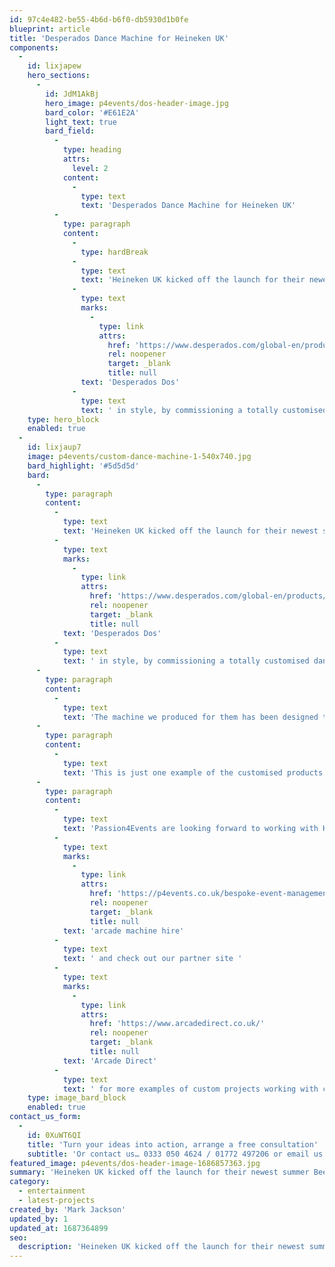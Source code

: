 ```yaml
---
id: 97c4e482-be55-4b6d-b6f0-db5930d1b0fe
blueprint: article
title: 'Desperados Dance Machine for Heineken UK'
components:
  -
    id: lixjapew
    hero_sections:
      -
        id: JdM1AkBj
        hero_image: p4events/dos-header-image.jpg
        bard_color: '#E61E2A'
        light_text: true
        bard_field:
          -
            type: heading
            attrs:
              level: 2
            content:
              -
                type: text
                text: 'Desperados Dance Machine for Heineken UK'
          -
            type: paragraph
            content:
              -
                type: hardBreak
              -
                type: text
                text: 'Heineken UK kicked off the launch for their newest summer Beer '
              -
                type: text
                marks:
                  -
                    type: link
                    attrs:
                      href: 'https://www.desperados.com/global-en/products/dos'
                      rel: noopener
                      target: _blank
                      title: null
                text: 'Desperados Dos'
              -
                type: text
                text: ' in style, by commissioning a totally customised dance machine. As their new product has gotten stronger (7%) so has their ability to party, therefore Heineken UK needed something new and unique to accompany them on their UK events, The Dance Machine!'
    type: hero_block
    enabled: true
  -
    id: lixjaup7
    image: p4events/custom-dance-machine-1-540x740.jpg
    bard_highlight: '#5d5d5d'
    bard:
      -
        type: paragraph
        content:
          -
            type: text
            text: 'Heineken UK kicked off the launch for their newest summer Beer '
          -
            type: text
            marks:
              -
                type: link
                attrs:
                  href: 'https://www.desperados.com/global-en/products/dos'
                  rel: noopener
                  target: _blank
                  title: null
            text: 'Desperados Dos'
          -
            type: text
            text: ' in style, by commissioning a totally customised dance machine. As their new product has gotten stronger (7%) so has their ability to party, therefore Heineken UK needed something new and unique to accompany them on their UK events, The Dance Machine!'
      -
        type: paragraph
        content:
          -
            type: text
            text: 'The machine we produced for them has been designed to incorporate all of the Desperados Dos’ new logos and artwork; so not only does it look fantastic, it is also a great way of advertising. We upgraded the machine to ensure it is durable, light weight and the lights and speakers have altered to suit all different venues, so that the dance machine never has to be left behind.'
      -
        type: paragraph
        content:
          -
            type: text
            text: 'This is just one example of the customised products we offer at Passion4Events. We have much more to offer and we are willing to try anything, so if you have an event or a product in mind, then we are more than happy to help.'
      -
        type: paragraph
        content:
          -
            type: text
            text: 'Passion4Events are looking forward to working with Heineken UK again and we look forward to seeing the public having a good boogie on the dance machine on their Desperados Dos UK tour this year. Click here For more information on our '
          -
            type: text
            marks:
              -
                type: link
                attrs:
                  href: 'https://p4events.co.uk/bespoke-event-management/event-entertainment/arcade-machine-hire/'
                  rel: noopener
                  target: _blank
                  title: null
            text: 'arcade machine hire'
          -
            type: text
            text: ' and check out our partner site '
          -
            type: text
            marks:
              -
                type: link
                attrs:
                  href: 'https://www.arcadedirect.co.uk/'
                  rel: noopener
                  target: _blank
                  title: null
            text: 'Arcade Direct'
          -
            type: text
            text: ' for more examples of custom projects working with clients from SnapChat to TopShop.'
    type: image_bard_block
    enabled: true
contact_us_form:
  -
    id: 0XuWT6QI
    title: 'Turn your ideas into action, arrange a free consultation'
    subtitle: 'Or contact us… 0333 050 4624 / 01772 497206 or email us: info@p4events.co.uk'
featured_image: p4events/dos-header-image-1686857363.jpg
summary: 'Heineken UK kicked off the launch for their newest summer Beer Desperados Dos in style, by commissioning a totally customised dance machine. As their new product has gotten stronger (7%) so has their ability to party, therefore Heineken UK needed something new and unique to accompany them on their UK events, The Dance Machine!'
category:
  - entertainment
  - latest-projects
created_by: 'Mark Jackson'
updated_by: 1
updated_at: 1687364899
seo:
  description: 'Heineken UK kicked off the launch for their newest summer Beer Desperados Dos in style, by commissioning a totally customised dance machine. As their new product has gotten stronger so has their ability to party, therefore they needed something new and unique to accompany them on their UK events, The Dance Machine!'
---
```

